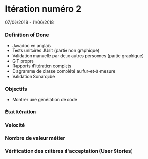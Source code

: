 # Itération numéro 2
07/06/2018 - 11/06/2018

### Definition of Done

* Javadoc en anglais
* Tests unitaires JUnit (partie non graphique)
* Validation manuelle par deux autres personnes (partie graphique)
* GIT propre
* Rapports d'itération complets
* Diagramme de classe complété au fur-et-à-mesure
* Validation Sonarqube

### Objectifs

* Montrer une génération de code

### État itération

### Velocité

### Nombre de valeur métier

### Vérification des critères d'acceptation (User Stories)
